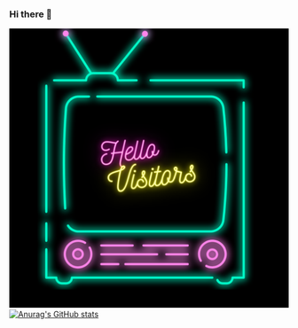 ### Hi there 👋
![Header](images/Header.png)
[![Anurag's GitHub stats](https://github-readme-stats.vercel.app/api?username=AlkaDas991&show_icons=true)
](https://github.com/anuraghazra/github-readme-stats)



<!--
**AlkaDas991/AlkaDas991** is a ✨ _special_ ✨ repository because its `README.md` (this file) appears on your GitHub profile.

Here are some ideas to get you started:

- 🔭 I’m currently working on ...
- 🌱 I’m currently learning ...
- 👯 I’m looking to collaborate on ...
- 🤔 I’m looking for help with ...
- 💬 Ask me about ...
- 📫 How to reach me: ...
- 😄 Pronouns: ...
- ⚡ Fun fact: ...
-->
